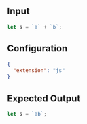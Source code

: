 
## Input
```javascript input
let s = `a` + `b`;
```

## Configuration
```json configuration
{
  "extension": "js"
}
```

## Expected Output
```javascript expected output
let s = `ab`;
```
